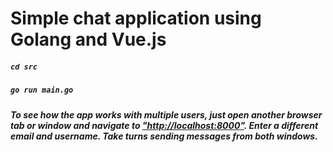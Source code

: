 # Simple chat application using Golang and Vue.js

##### `cd src`
##### `go run main.go`

##### To see how the app works with multiple users, just open another browser tab or window and navigate to ["http://localhost:8000"](http://localhost:8000). Enter a different email and username. Take turns sending messages from both windows.